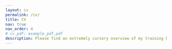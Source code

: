 ```yaml
---
layout: cv
permalink: /cv/
title: CV
nav: true
nav_order: 4
# cv_pdf: example_pdf.pdf
description: Please find an extremely cursory overview of my training below
---
```

